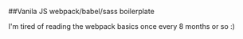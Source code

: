 ##Vanila JS webpack/babel/sass boilerplate

I'm tired of reading the webpack basics once every 8 months or so :)
